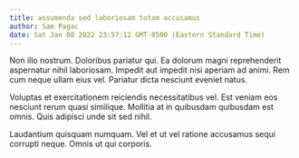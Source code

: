 ```yaml
---
title: assumenda sed laboriosam totam accusamus
author: Sam Pagac
date: Sat Jan 08 2022 23:57:12 GMT-0500 (Eastern Standard Time)
---
```

Non illo nostrum. Doloribus pariatur qui. Ea dolorum magni reprehenderit aspernatur nihil laboriosam. Impedit aut impedit nisi aperiam ad animi. Rem cum neque ullam eius vel. Pariatur dicta nesciunt eveniet natus.

 Voluptas et exercitationem reiciendis necessitatibus vel. Est veniam eos nesciunt rerum quasi similique. Mollitia at in quibusdam quibusdam est omnis. Quis adipisci unde sit sed nihil.

 Laudantium quisquam numquam. Vel et ut vel ratione accusamus sequi corrupti neque. Omnis ut qui corporis.